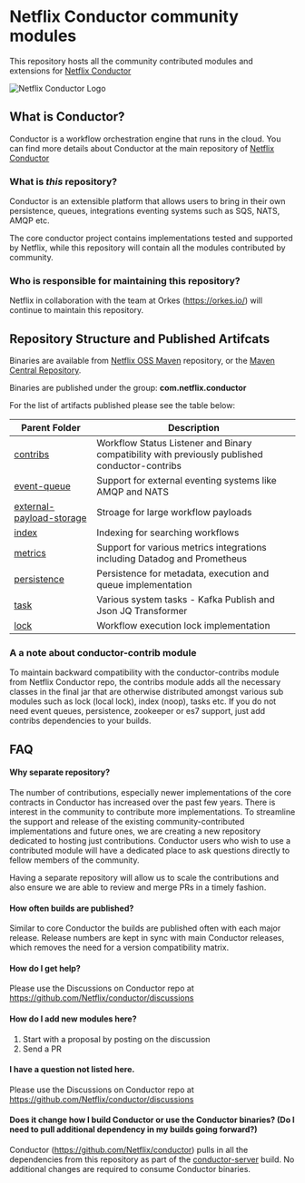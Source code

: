# Netflix Conductor community modules

This repository hosts all the community contributed modules and extensions for 
[Netflix Conductor](https://github.com/Netflix/conductor)

![Netflix Conductor Logo](https://github.com/Netflix/conductor/blob/main/docs/docs/img/conductor-vector-x.png)

## What is Conductor?
Conductor is a workflow orchestration engine that runs in the cloud.
You can find more details about Conductor at the main repository of [Netflix Conductor](https://github.com/Netflix/conductor)

### What is _this_ repository?
Conductor is an extensible platform that allows users to bring in their own persistence, queues, integrations eventing systems such as SQS, NATS, AMQP etc.

The core conductor project contains implementations tested and supported by Netflix, while this repository will contain all
the modules contributed by community.

### Who is responsible for maintaining this repository?
Netflix in collaboration with the team at Orkes (https://orkes.io/) will continue to maintain this repository.

## Repository Structure and Published Artifcats
Binaries are available from [Netflix OSS Maven](https://artifacts.netflix.net/netflixoss/com/netflix/conductor/) repository, or the [Maven Central Repository](https://search.maven.org/search?q=g:com.netflix.conductor).

Binaries are published under the group: **com.netflix.conductor**

For the list of artifacts published please see the table below:

| Parent Folder | Description |
| ----------- | ----- |
|  [contribs](contribs/README.md)| Workflow Status Listener and Binary compatibility with previously published conductor-contribs |
|[event-queue](event-queue/README.md)| Support for external eventing systems like AMQP and NATS |
| [external-payload-storage](external-payload-storage/README.md) | Stroage for large workflow payloads |
| [index](index/README.md)| Indexing for searching workflows |
|[metrics](metrics/README.md)| Support for various metrics integrations including Datadog and Prometheus |
|[persistence](persistence/README.md)| Persistence for metadata, execution and queue implementation |
| [task](task/README.md)| Various system tasks - Kafka Publish and Json JQ Transformer |
| [lock](lock/README.md)| Workflow execution lock implementation |

### A a note about conductor-contrib module
To maintain backward compatibility with the conductor-contribs module from Netflix Conductor repo, the contribs module adds all the necessary classes in the final jar that are otherwise distributed amongst various sub modules such as lock (local lock), index (noop), tasks etc.
If you do not need event queues, persistence, zookeeper or es7 support, just add contribs dependencies to your builds.

## FAQ
#### Why separate repository?
The number of contributions, especially newer implementations of the core contracts in Conductor has increased over the past few years. 
There is interest in the community to contribute more implementations. 
To streamline the support and release of the existing community-contributed implementations and future ones, we are creating a new repository dedicated to hosting just contributions. 
Conductor users who wish to use a contributed module will have a dedicated place to ask questions directly to fellow members of the community. 

Having a separate repository will allow us to scale the contributions and also ensure we are able to review and merge PRs in a timely fashion.

#### How often builds are published?
Similar to core Conductor the builds are published often with each major release.
Release numbers are kept in sync with main Conductor releases, which removes the need for a version compatibility matrix.

#### How do I get help?
Please use the Discussions on Conductor repo at https://github.com/Netflix/conductor/discussions

#### How do I add new modules here?
1. Start with a proposal by posting on the discussion
2. Send a PR

#### I have a question not listed here.
Please use the Discussions on Conductor repo at https://github.com/Netflix/conductor/discussions

#### Does it change how I build Conductor or use the Conductor binaries? (Do I need to pull additional dependency in my builds going forward?)
Conductor (https://github.com/Netflix/conductor) pulls in all the dependencies from this repository as part of the [conductor-server](https://github.com/Netflix/conductor/tree/main/server) build.
No additional changes are required to consume Conductor binaries.




